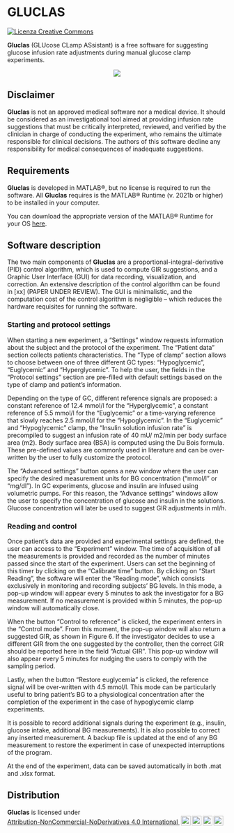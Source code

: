 # GLUCLAS 

<a rel="license" href="http://creativecommons.org/licenses/by-nc-nd/4.0/"><img alt="Licenza Creative Commons" style="border-width:0" src="https://i.creativecommons.org/l/by-nc-nd/4.0/88x31.png" /></a>

<b>Gluclas</b> (GLUcose CLamp ASsistant) is a free software for suggesting glucose infusion rate adjustments during manual glucose clamp experiments. 

<p align="center">
  <img src="https://user-images.githubusercontent.com/50666703/145588697-8f8cb6cc-f28e-425e-8d3f-a136fdd52046.png"/>

## Disclaimer
<b>Gluclas</b> is not an approved medical software nor a medical device. It should be considered as an investigational tool aimed at providing infusion rate suggestions that must be critically interpreted, reviewed, and verified by the clinician in charge of conducting the experiment, who remains the ultimate responsible for clinical decisions. The authors of this software decline any responsibility for medical consequences of inadequate suggestions.

## Requirements
<b>Gluclas</b> is developed in MATLAB®, but no license is required to run the software. All <b>Gluclas</b> requires is the MATLAB® Runtime (v. 2021b or higher) to be installed in your computer. 

You can download the appropriate version of the MATLAB® Runtime for your OS [here](https://it.mathworks.com/products/compiler/matlab-runtime.html).

## Software description
The two main components of <b>Gluclas</b> are a proportional-integral-derivative (PID) control algorithm, which is used to compute GIR suggestions, and a Graphic User Interface (GUI) for data recording, visualization, and correction. An extensive description of the control algorithm can be found in [xx] (PAPER UNDER REVIEW). The GUI is minimalistic, and the computation cost of the control algorithm is negligible – which reduces the hardware requisites for running the software. 
  
### Starting and protocol settings
When starting a new experiment, a “Settings” window requests information about the subject and the protocol of the experiment. The “Patient data” section collects patients characteristics. The “Type of clamp” section allows to choose between one of three different GC types: “Hypoglycemic”, “Euglycemic” and “Hyperglycemic”. To help the user, the fields in the “Protocol settings” section are pre-filled with default settings based on the type of clamp and patient’s information. 
  
Depending on the type of GC, different reference signals are proposed: a constant reference of 12.4 mmol/l for the “Hyperglycemic”, a constant reference of 5.5 mmol/l for the “Euglycemic” or a time-varying reference that slowly reaches 2.5 mmol/l for the “Hypoglycemic”. In the “Euglycemic” and “Hypoglycemic” clamp, the “Insulin solution infusion rate” is precompiled to suggest an infusion rate of 40 mU/ m2/min per body surface area (m2). Body surface area (BSA) is computed using the Du Bois formula. These pre-defined values are commonly used in literature and can be over-written by the user to fully customize the protocol. 
  
The “Advanced settings” button opens a new window where the user can specify the desired measurement units for BG concentration (“mmol/l” or “mg/dl”). In GC experiments, glucose and insulin are infused using volumetric pumps. For this reason, the “Advance settings” windows allow the user to specify the concentration of glucose and insulin in the solutions. Glucose concentration will later be used to suggest GIR adjustments in ml/h. 
  
### Reading and control
Once patient’s data are provided and experimental settings are defined, the user can access to the “Experiment” window. The time of acquisition of all the measurements is provided and recorded as the number of minutes passed since the start of the experiment. Users can set the beginning of this timer by clicking on the “Calibrate time” button. By clicking on “Start Reading”, the software will enter the “Reading mode”, which consists exclusively in monitoring and recording subjects’ BG levels. In this mode, a pop-up window will appear every 5 minutes to ask the investigator for a BG measurement. If no measurement is provided within 5 minutes, the pop-up window will automatically close. 
  
When the button “Control to reference” is clicked, the experiment enters in the “Control mode”. From this moment, the pop-up window will also return a suggested GIR, as shown in Figure 6. If the investigator decides to use a different GIR from the one suggested by the controller, then the correct GIR should be reported here in the field “Actual GIR”. This pop-up window will also appear every 5 minutes for nudging the users to comply with the sampling period. 
  
Lastly, when the button “Restore euglycemia” is clicked, the reference signal will be over-written with 4.5 mmol/l. This mode can be particularly useful to bring patient’s BG to a physiological concentration after the completion of the experiment in the case of hypoglycemic clamp experiments.  
 
It is possible to record additional signals during the experiment (e.g., insulin, glucose intake, additional BG measurements). It is also possible to correct any inserted measurement. A backup file is updated at the end of any BG measurement to restore the experiment in case of unexpected interruptions of the program. 
  
At the end of the experiment, data can be saved automatically in both .mat and .xlsx format. 


## Distribution

<p xmlns:cc="http://creativecommons.org/ns#" xmlns:dct="http://purl.org/dc/terms/"><span property="dct:title"><b>Gluclas</b></span> is licensed under <a href="http://creativecommons.org/licenses/by-nc-nd/4.0/?ref=chooser-v1" target="_blank" rel="license noopener noreferrer" style="display:inline-block;">Attribution-NonCommercial-NoDerivatives 4.0 International  <img style="height:22px!important;margin-left:3px;vertical-align:text-bottom;" src="https://mirrors.creativecommons.org/presskit/icons/cc.svg?ref=chooser-v1"><img style="height:22px!important;margin-left:3px;vertical-align:text-bottom;" src="https://mirrors.creativecommons.org/presskit/icons/by.svg?ref=chooser-v1"><img style="height:22px!important;margin-left:3px;vertical-align:text-bottom;" src="https://mirrors.creativecommons.org/presskit/icons/nc.svg?ref=chooser-v1"><img style="height:22px!important;margin-left:3px;vertical-align:text-bottom;" src="https://mirrors.creativecommons.org/presskit/icons/nd.svg?ref=chooser-v1"></a></p>
